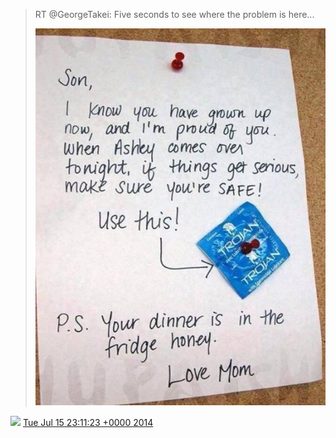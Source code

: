 > RT @GeorgeTakei: Five seconds to see where the problem is here\.\.\. 
> 
> ![](../../media/489185487534694400-Bsl3Yh0IMAEsb4G.jpg)

<img src="../../media/tweet.ico" width="12" /> [Tue Jul 15 23:11:23 +0000 2014](https://twitter.com/DromerDenker/status/489185487534694400)
